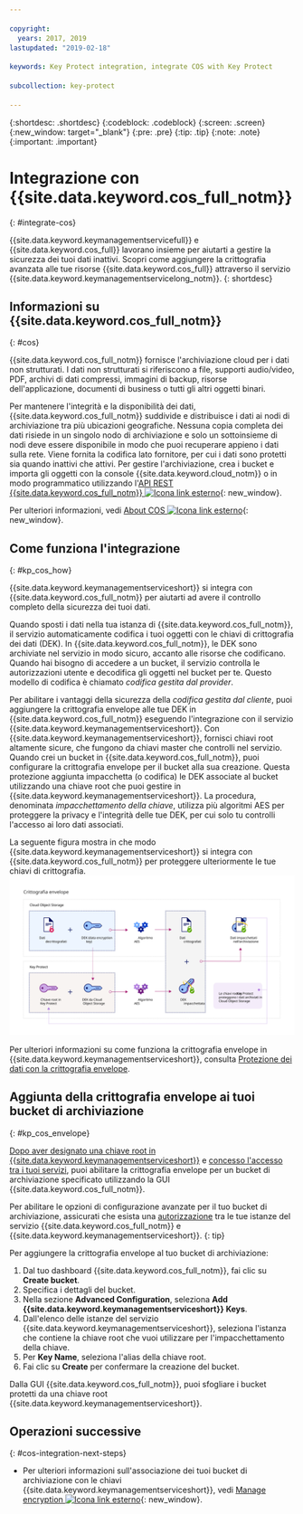 ```yaml
---

copyright:
  years: 2017, 2019
lastupdated: "2019-02-18"

keywords: Key Protect integration, integrate COS with Key Protect

subcollection: key-protect

---
```


{:shortdesc: .shortdesc}
{:codeblock: .codeblock}
{:screen: .screen}
{:new_window: target="_blank"}
{:pre: .pre}
{:tip: .tip}
{:note: .note}
{:important: .important}

# Integrazione con {{site.data.keyword.cos_full_notm}}
{: #integrate-cos}

{{site.data.keyword.keymanagementservicefull}} e {{site.data.keyword.cos_full}} lavorano insieme per aiutarti a gestire la sicurezza dei tuoi dati inattivi. Scopri come aggiungere la crittografia avanzata alle tue risorse {{site.data.keyword.cos_full}} attraverso il servizio {{site.data.keyword.keymanagementservicelong_notm}}.
{: shortdesc}

## Informazioni su {{site.data.keyword.cos_full_notm}}
{: #cos}

{{site.data.keyword.cos_full_notm}} fornisce l'archiviazione cloud per i dati non strutturati. I dati non strutturati si riferiscono a file, supporti audio/video, PDF, archivi di dati compressi, immagini di backup, risorse dell'applicazione, documenti di business o tutti gli altri oggetti binari.  

Per mantenere l'integrità e la disponibilità dei dati, {{site.data.keyword.cos_full_notm}} suddivide e distribuisce i dati ai nodi di archiviazione tra più ubicazioni geografiche. Nessuna copia completa dei dati risiede in un singolo nodo di archiviazione e solo un sottoinsieme di nodi deve essere disponibile in modo che puoi recuperare appieno i dati sulla rete. Viene fornita la codifica lato fornitore, per cui i dati sono protetti sia quando inattivi che attivi. Per gestire l'archiviazione, crea i bucket e importa gli oggetti con la console {{site.data.keyword.cloud_notm}} o in modo programmatico utilizzando l'[API REST {{site.data.keyword.cos_full_notm}} ![Icona link esterno](../../../icons/launch-glyph.svg "Icona link esterno")](/docs/services/cloud-object-storage?topic=cloud-object-storage-about-the-ibm-cloud-object-storage-api){: new_window}.

Per ulteriori informazioni, vedi [About COS ![Icona link esterno](../../../icons/launch-glyph.svg "Icona link esterno")](/docs/services/cloud-object-storage?topic=cloud-object-storage-about-ibm-cloud-object-storage){: new_window}.

## Come funziona l'integrazione
{: #kp_cos_how}

{{site.data.keyword.keymanagementserviceshort}} si integra con {{site.data.keyword.cos_full_notm}} per aiutarti ad avere il controllo completo della sicurezza dei tuoi dati.  

Quando sposti i dati nella tua istanza di {{site.data.keyword.cos_full_notm}}, il servizio automaticamente codifica i tuoi oggetti con le chiavi di crittografia dei dati (DEK). In {{site.data.keyword.cos_full_notm}}, le DEK sono archiviate nel servizio in modo sicuro, accanto alle risorse che codificano. Quando hai bisogno di accedere a un bucket, il servizio controlla le autorizzazioni utente e decodifica gli oggetti nel bucket per te. Questo modello di codifica è chiamato _codifica gestita dal provider_.

Per abilitare i vantaggi della sicurezza della _codifica gestita dal cliente_, puoi aggiungere la crittografia envelope alle tue DEK in {{site.data.keyword.cos_full_notm}} eseguendo l'integrazione con il servizio {{site.data.keyword.keymanagementserviceshort}}. Con {{site.data.keyword.keymanagementserviceshort}}, fornisci chiavi root altamente sicure, che fungono da chiavi master che controlli nel servizio. Quando crei un bucket in {{site.data.keyword.cos_full_notm}}, puoi configurare la crittografia envelope per il bucket alla sua creazione. Questa protezione aggiunta impacchetta (o codifica) le DEK associate al bucket utilizzando una chiave root che puoi gestire in {{site.data.keyword.keymanagementserviceshort}}. La procedura, denominata _impacchettamento della chiave_, utilizza più algoritmi AES per proteggere la privacy e l'integrità delle tue DEK, per cui solo tu controlli l'accesso ai loro dati associati.

La seguente figura mostra in che modo {{site.data.keyword.keymanagementserviceshort}} si integra con {{site.data.keyword.cos_full_notm}} per proteggere ulteriormente le tue chiavi di crittografia.
![La figura mostra una vista contestuale della crittografia envelope.](../images/kp-cos-envelope_min.svg)

Per ulteriori informazioni su come funziona la crittografia envelope in {{site.data.keyword.keymanagementserviceshort}}, consulta [Protezione dei dati con la crittografia envelope](/docs/services/key-protect?topic=key-protect-envelope-encryption).

## Aggiunta della crittografia envelope ai tuoi bucket di archiviazione
{: #kp_cos_envelope}

[Dopo aver designato una chiave root in {{site.data.keyword.keymanagementserviceshort}}](/docs/services/key-protect?topic=key-protect-create-root-keys) e [concesso l'accesso tra i tuoi servizi](/docs/services/key-protect?topic=key-protect-integrate-services#grant-access), puoi abilitare la crittografia envelope per un bucket di archiviazione specificato utilizzando la GUI {{site.data.keyword.cos_full_notm}}.

 Per abilitare le opzioni di configurazione avanzate per il tuo bucket di archiviazione, assicurati che esista una [autorizzazione](/docs/services/key-protect?topic=key-protect-integrate-services#grant-access) tra le tue istanze del servizio {{site.data.keyword.cos_full_notm}} e {{site.data.keyword.keymanagementserviceshort}}.
{: tip}

Per aggiungere la crittografia envelope al tuo bucket di archiviazione:

1. Dal tuo dashboard {{site.data.keyword.cos_full_notm}}, fai clic su **Create bucket**.
2. Specifica i dettagli del bucket.
3. Nella sezione **Advanced Configuration**, seleziona **Add {{site.data.keyword.keymanagementserviceshort}} Keys**.
4. Dall'elenco delle istanze del servizio {{site.data.keyword.keymanagementserviceshort}}, seleziona l'istanza che contiene la chiave root che vuoi utilizzare per l'impacchettamento della chiave.
5. Per **Key Name**, seleziona l'alias della chiave root.
6. Fai clic su **Create** per confermare la creazione del bucket.

Dalla GUI {{site.data.keyword.cos_full_notm}}, puoi sfogliare i bucket protetti da una chiave root {{site.data.keyword.keymanagementserviceshort}}.

## Operazioni successive
{: #cos-integration-next-steps}

- Per ulteriori informazioni sull'associazione dei tuoi bucket di archiviazione con le chiavi {{site.data.keyword.keymanagementserviceshort}}, vedi [Manage encryption ![Icona link esterno](../../../icons/launch-glyph.svg "Icona link esterno")](/docs/services/cloud-object-storage?topic=cloud-object-storage-manage-encryption){: new_window}. 
